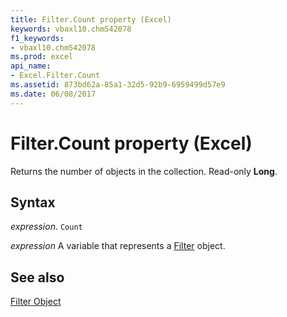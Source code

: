 ```yaml
---
title: Filter.Count property (Excel)
keywords: vbaxl10.chm542078
f1_keywords:
- vbaxl10.chm542078
ms.prod: excel
api_name:
- Excel.Filter.Count
ms.assetid: 873bd62a-85a1-32d5-92b9-6959499d57e9
ms.date: 06/08/2017
---
```



# Filter.Count property (Excel)

Returns the number of objects in the collection. Read-only  **Long**.


## Syntax

 _expression_. `Count`

 _expression_ A variable that represents a [Filter](Excel.Filter.md) object.


## See also


[Filter Object](Excel.Filter.md)

